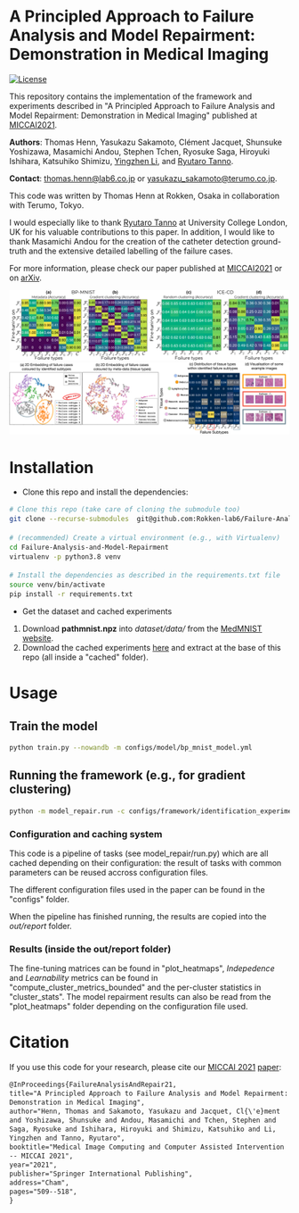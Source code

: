 # A Principled Approach to Failure Analysis and Model Repairment: Demonstration in Medical Imaging

[![License](https://img.shields.io/badge/License-Apache%202.0-blue.svg)](LICENSE)


This repository contains the implementation of the framework and experiments described in "A Principled Approach to Failure Analysis and Model Repairment: Demonstration in Medical Imaging" published at [MICCAI2021](https://miccai2021.org/en/default.asp).

**Authors**: Thomas Henn, Yasukazu Sakamoto, Clément Jacquet, Shunsuke Yoshizawa, Masamichi Andou, Stephen Tchen, Ryosuke Saga, Hiroyuki Ishihara, Katsuhiko Shimizu, [Yingzhen Li](http://yingzhenli.net/home/en/), and [Ryutaro Tanno](https://rt416.github.io/).

**Contact**: [thomas.henn@lab6.co.jp](mailto:thomas.henn@lab6.co.jp) or [yasukazu_sakamoto@terumo.co.jp](mailto:yasukazu_sakamoto@terumo.co.jp).


This code was written by Thomas Henn at Rokken, Osaka in collaboration with Terumo, Tokyo.

I would especially like to thank [Ryutaro Tanno](https://rt416.github.io/)  at University College London, UK for his valuable contributions to this paper.
In addition, I would like to thank Masamichi Andou for the creation of the catheter detection ground-truth and the extensive detailed labelling of the failure cases.

For more information, please check our paper published at [MICCAI2021](https://link.springer.com/chapter/10.1007%2F978-3-030-87199-4_48) or on [arXiv](https://arxiv.org/abs/2109.12347).


<img src="images/finetuning_matrices.png" width="800">
<img src="images/inspection_bp_mnist.png" width="800">


# Installation

* Clone this repo and install the dependencies:

```bash
# Clone this repo (take care of cloning the submodule too)
git clone --recurse-submodules  git@github.com:Rokken-lab6/Failure-Analysis-and-Model-Repairment.git

# (recommended) Create a virtual environment (e.g., with Virtualenv)
cd Failure-Analysis-and-Model-Repairment
virtualenv -p python3.8 venv

# Install the dependencies as described in the requirements.txt file
source venv/bin/activate
pip install -r requirements.txt
```

* Get the dataset and cached experiments

1. Download **pathmnist.npz** into *dataset/data/* from the [MedMNIST website](https://medmnist.com/).
2. Download the cached experiments [here](https://drive.google.com/file/d/1gU13hKerzo_ieMHOAb8rrPt6k8i-m93D/view?usp=sharing) and extract at the base of this repo (all inside a "cached" folder).

# Usage

## Train the model

```bash
python train.py --nowandb -m configs/model/bp_mnist_model.yml
```

## Running the framework (e.g., for gradient clustering)

```bash
python -m model_repair.run -c configs/framework/identification_experiments/grads.yml
```

### Configuration and caching system

This code is a pipeline of tasks (see model_repair/run.py) which are all cached depending on their configuration: the result of tasks with common parameters can be reused accross configuration files.

The different configuration files used in the paper can be found in the "configs" folder.

When the pipeline has finished running, the results are copied into the *out/report* folder.

### Results (inside the out/report folder)

The fine-tuning matrices can be found in "plot_heatmaps", *Indepedence* and *Learnability* metrics can be found in "compute_cluster_metrics_bounded" and the per-cluster statistics in "cluster_stats".
The model repairment results can also be read from the "plot_heatmaps" folder depending on the configuration file used.


# Citation
If you use this code for your research, please cite our [MICCAI 2021](https://miccai2021.org/en/default.asp) [paper](https://link.springer.com/chapter/10.1007%2F978-3-030-87199-4_48):

```
@InProceedings{FailureAnalysisAndRepair21,
title="A Principled Approach to Failure Analysis and Model Repairment: Demonstration in Medical Imaging",
author="Henn, Thomas and Sakamoto, Yasukazu and Jacquet, Cl{\'e}ment and Yoshizawa, Shunsuke and Andou, Masamichi and Tchen, Stephen and Saga, Ryosuke and Ishihara, Hiroyuki and Shimizu, Katsuhiko and Li, Yingzhen and Tanno, Ryutaro",
booktitle="Medical Image Computing and Computer Assisted Intervention -- MICCAI 2021",
year="2021",
publisher="Springer International Publishing",
address="Cham",
pages="509--518",
}
```